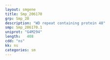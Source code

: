 ```yaml
---
layout: smgene
title: Smp_206170
grp: Smp_20
description: "WD repeat containing protein 48"
smp: Smp_206170.1
uniprot: "G4M294"
length:   408
cdd: "ns"
kk: ns
categories: sm
---
```

